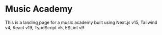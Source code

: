 # Music Academy

This is a landing page for a music academy built using Next.js v15, Tailwind v4, React v19, TypeScript v5, ESLint v9
